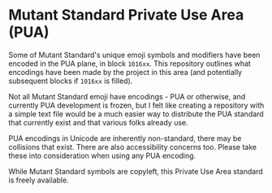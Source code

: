 # Mutant Standard Private Use Area (PUA)

Some of Mutant Standard's unique emoji symbols and modifiers have been encoded in the PUA plane, in block `1016xx`. This repository outlines what encodings have been made by the project in this area (and potentially subsequent blocks if `1016xx` is filled).

Not all Mutant Standard emoji have encodings - PUA or otherwise, and currently PUA development is frozen, but I felt like creating a repository with a simple text file would be a much easier way to distribute the PUA standard that currently exist and that various folks already use.

PUA encodings in Unicode are inherently non-standard, there may be collisions that exist. There are also accessibility concerns too. Please take these into consideration when using any PUA encoding.

While Mutant Standard symbols are copyleft, this Private Use Area standard is freely available.
